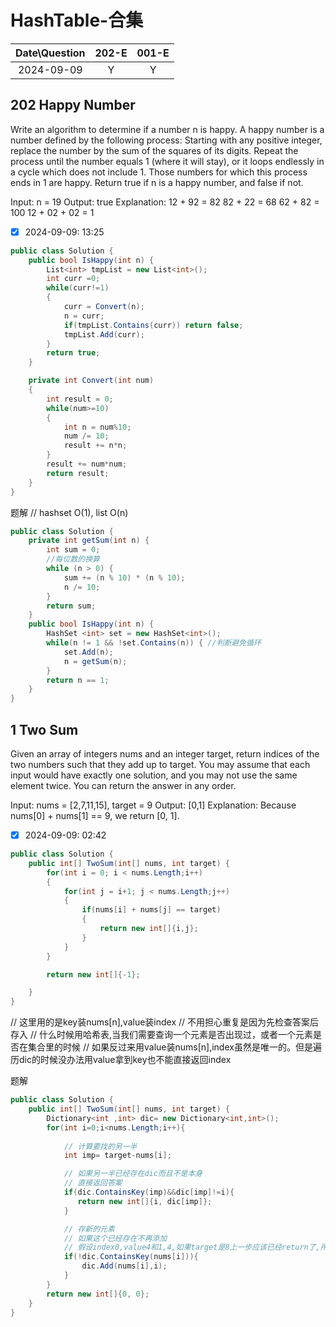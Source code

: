 # HashTable-合集

|Date\Question|202-E|001-E|
|:----:|:----:|:----:|
|2024-09-09|Y|Y|

## 202 Happy Number
Write an algorithm to determine if a number n is happy.
A happy number is a number defined by the following process:
Starting with any positive integer, replace the number by the sum of the squares of its digits.
Repeat the process until the number equals 1 (where it will stay), or it loops endlessly in a cycle which does not include 1.
Those numbers for which this process ends in 1 are happy.
Return true if n is a happy number, and false if not.

Input: n = 19
Output: true
Explanation:
12 + 92 = 82
82 + 22 = 68
62 + 82 = 100
12 + 02 + 02 = 1

- [X] 2024-09-09: 13:25

```c#
public class Solution {
    public bool IsHappy(int n) {
        List<int> tmpList = new List<int>();
        int curr =0;
        while(curr!=1)
        {
            curr = Convert(n);
            n = curr;
            if(tmpList.Contains(curr)) return false;
            tmpList.Add(curr);
        }
        return true;
    }

    private int Convert(int num)
    {
        int result = 0;
        while(num>=10)
        {
            int n = num%10;
            num /= 10;
            result += n*n;
        }
        result += num*num;
        return result;
    }
}
```

题解
// hashset O(1), list O(n)
```c#
public class Solution {
    private int getSum(int n) {
        int sum = 0;
        //每位数的换算
        while (n > 0) {
            sum += (n % 10) * (n % 10);
            n /= 10;
        }
        return sum;
    }
    public bool IsHappy(int n) {
        HashSet <int> set = new HashSet<int>();
        while(n != 1 && !set.Contains(n)) { //判断避免循环
            set.Add(n);
            n = getSum(n);
        }
        return n == 1;
    }
}
```

## 1 Two Sum
Given an array of integers nums and an integer target, return indices of the two numbers such that they add up to target.
You may assume that each input would have exactly one solution, and you may not use the same element twice.
You can return the answer in any order.

Input: nums = [2,7,11,15], target = 9
Output: [0,1]
Explanation: Because nums[0] + nums[1] == 9, we return [0, 1].

- [X] 2024-09-09: 02:42

```c#
public class Solution {
    public int[] TwoSum(int[] nums, int target) {
        for(int i = 0; i < nums.Length;i++)
        {
            for(int j = i+1; j < nums.Length;j++)
            {
                if(nums[i] + nums[j] == target)
                {
                    return new int[]{i,j};
                }
            }
        }

        return new int[]{-1};

    }
}
```
// 这里用的是key装nums[n],value装index
// 不用担心重复是因为先检查答案后存入
// 什么时候用哈希表,当我们需要查询一个元素是否出现过，或者一个元素是否在集合里的时候
// 如果反过来用value装nums[n],index虽然是唯一的。但是遍历dic的时候没办法用value拿到key也不能直接返回index

题解
```c#
public class Solution {
    public int[] TwoSum(int[] nums, int target) {
        Dictionary<int ,int> dic= new Dictionary<int,int>();
        for(int i=0;i<nums.Length;i++){
            
            // 计算要找的另一半
            int imp= target-nums[i];

            // 如果另一半已经存在dic而且不是本身
            // 直接返回答案
            if(dic.ContainsKey(imp)&&dic[imp]!=i){
               return new int[]{i, dic[imp]};
            }

            // 存新的元素
            // 如果这个已经存在不再添加
            // 假设index0,value4和1,4,如果target是8上一步应该已经return了,所以不用存
            if(!dic.ContainsKey(nums[i])){
                dic.Add(nums[i],i);
            }
        }
        return new int[]{0, 0};
    }
}
```
